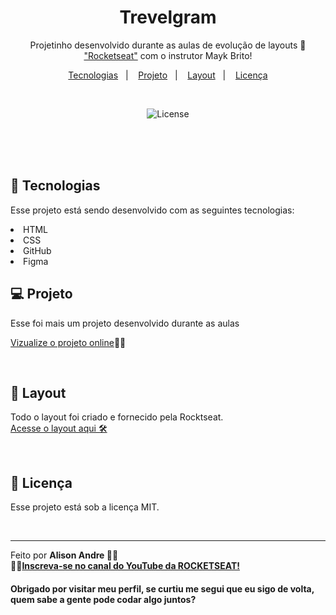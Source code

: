 
<h1 align="center"> Trevelgram </h1>

<p align="center">
Projetinho desenvolvido durante as aulas de evolução de layouts 🎨 <a href="https://www.rocketseat.com.br/">"Rocketseat"</a> com o instrutor Mayk Brito! <br/>
</p>



<p align="center">
  <a href="#-tecnologias">Tecnologias</a>&nbsp;&nbsp;&nbsp;|&nbsp;&nbsp;&nbsp;
  <a href="#-projeto">Projeto</a>&nbsp;&nbsp;&nbsp;|&nbsp;&nbsp;&nbsp;
  <a href="#-layout">Layout</a>&nbsp;&nbsp;&nbsp;|&nbsp;&nbsp;&nbsp;
  <a href="#memo-licença">Licença</a>
</p>

<br>

<p align="center">
  <img alt="License" src="https://github.com/user-attachments/assets/0a0769be-d4ea-4319-b1e7-8f0a729de607">
</p>

<br>
<br>
<br>


## 🚀 Tecnologias

Esse projeto está sendo desenvolvido com as seguintes tecnologias:

<li> HTML
<li> CSS
<li> GitHub
<li> Figma

<br>

## 💻 Projeto

Esse foi mais um projeto desenvolvido durante as aulas

[Vizualize o projeto online](https://alison-andrem.github.io/Travelgram/)🧑‍🚀

<br>

## 🔖 Layout

Todo o layout foi criado e fornecido pela Rocktseat. <br>
[Acesse o layout aqui 🛠️](https://www.figma.com/community/file/1360315496868719817)

<br>

## :memo: Licença

Esse projeto está sob a licença MIT.

<br>

---

Feito por <strong> Alison Andre <strong/> 💜💜
<br>🧑‍🚀[Inscreva-se no canal do YouTube da ROCKETSEAT!](https://www.youtube.com/rocketseat)

<h4> Obrigado por visitar meu perfil, se curtiu me segui que eu sigo de volta, quem sabe a gente pode codar algo juntos?</h4>
